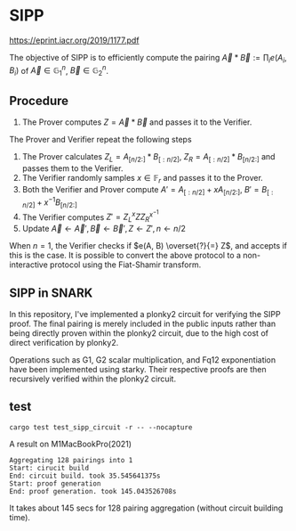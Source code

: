 # SIPP

https://eprint.iacr.org/2019/1177.pdf

The objective of SIPP is to efficiently compute the pairing $\vec{A}*\vec{B} := \prod_i e(A_i, B_i)$ of $\vec{A} \in \mathbb{G}_1^n$, $\vec{B} \in \mathbb{G}_2^n$.

## Procedure

1. The Prover computes $Z = \vec{A}*\vec{B}$ and passes it to the Verifier.

The Prover and Verifier repeat the following steps

1. The Prover calculates $Z_L = A_{[n/2:]} * B_{[:n/2]}$, $Z_R = A_{[:n/2]} * B_{[n/2:]}$ and passes them to the Verifier.
2. The Verifier randomly samples $x \in \mathbb{F}_r$ and passes it to the Prover.
3. Both the Verifier and Prover compute $A' = A_{[:n/2]} + x A_{[n/2:]}$, $B' = B_{[:n/2]} + x^{-1} B_{[n/2:]}$
4. The Verifier computes $Z' = Z_L^x Z Z_R^{x^{-1}}$
5. Update $\vec{A}\leftarrow \vec{A}', \vec{B}\leftarrow \vec{B}', Z \leftarrow Z', n \leftarrow n/2$

When $n = 1$, the Verifier checks if $e(A, B) \overset{?}{=} Z$, and accepts if this is the case.
It is possible to convert the above protocol to a non-interactive protocol using the Fiat-Shamir transform.

## SIPP in SNARK

In this repository, I've implemented a plonky2 circuit for verifying the SIPP proof. The final pairing is merely included in the public inputs rather than being directly proven within the plonky2 circuit, due to the high cost of direct verification by plonky2.

Operations such as G1, G2 scalar multiplication, and Fq12 exponentiation have been implemented using starky. Their respective proofs are then recursively verified within the plonky2 circuit.

## test

`cargo test test_sipp_circuit -r -- --nocapture`

A result on M1MacBookPro(2021)

```
Aggregating 128 pairings into 1
Start: cirucit build
End: circuit build. took 35.545641375s
Start: proof generation
End: proof generation. took 145.043526708s
```

It takes about 145 secs for 128 pairing aggregation (without circuit building time).
